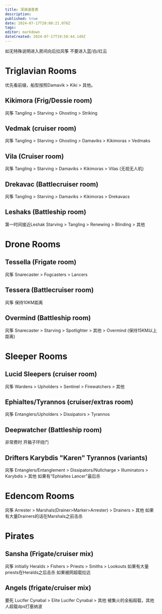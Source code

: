 ```yaml
---
title: 深渊速查表
description: 
published: true
date: 2024-07-17T20:08:21.076Z
tags: 
editor: markdown
dateCreated: 2024-07-17T19:50:44.149Z
---
```


如无特殊说明进入房间向后拉风筝
不要进入蓝/白/红云

# Triglavian Rooms
优先看前缀，船型按照Damavik > Kiki > 其他。
## Kikimora (Frig/Dessie room)
风筝
Tangling > Starving > Ghosting > Striking
## Vedmak (cruiser room)
风筝
Tangling > Starving > Ghosting > Damaviks > Kikimoras > Vedmaks
## Vila (Cruiser room)
风筝
Tangling > Starving > Damaviks > Kikimoras > Vilas (无视无人机)
## Drekavac (Battlecruiser room)
风筝
Tangling > Starving > Damaviks > Kikimoras > Drekavacs
## Leshaks (Battleship room)
第一时间接近Leshak
Starving > Tangling > Renewing > Blinding > 其他

# Drone Rooms
## Tessella (Frigate room)
风筝
Snarecaster > Fogcasters > Lancers
## Tessera (Battlecruiser room)
风筝
保持10KM距离
## Overmind (Battleship room)
风筝
Snarecaster > Starving > Spotlighter > 其他 > Overmind (保持15KM以上距离)

# Sleeper Rooms
## Lucid Sleepers (cruiser room)
风筝
Wardens > Upholders > Sentinel > Firewatchers > 其他
## Ephialtes/Tyrannos (cruiser/extras room)
风筝
Entanglers/Upholders > Dissipators > Tyrannos
## Deepwatcher (Battleship room)
非常费时
开箱子环绕门
## Drifters Karybdis "Karen" Tyrannos (variants)
风筝
Entanglers/Entanglement > Dissipators/Nullcharge > Illuminators > Karybdis > 其他
如果有"Ephialtes Lancer"最后杀

# Edencom Rooms
风筝
Arrester > Marshals(Drainer>Marker>Arrester) > Drainers > 其他
如果有大量Drainers的话在Marshals之前击杀

# Pirates
## Sansha (Frigate/cruiser mix)
风筝 initially
Heralds > Fishers > Priests > Smiths > Lookouts
如果有大量priests在Heralds之后击杀
如果被网超载拉远
## Angels (frigate/cruiser mix)
要死
Lucifer Cynabal > Elite Lucifer Cynabal > 其他
被集火的全船超载，其他人超载dps打塞纳波
